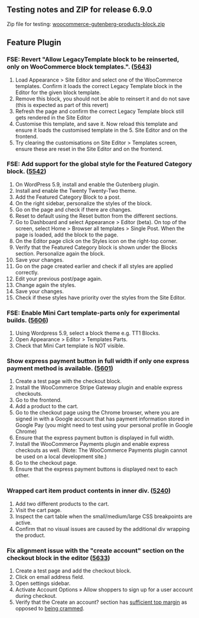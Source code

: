 ## Testing notes and ZIP for release 6.9.0

Zip file for testing: [woocommerce-gutenberg-products-block.zip](https://github.com/woocommerce/woocommerce-gutenberg-products-block/files/7978616/woocommerce-gutenberg-products-block.zip)

## Feature Plugin

### FSE: Revert "Allow LegacyTemplate block to be reinserted, only on WooCommerce block templates.". ([5643](https://github.com/woocommerce/woocommerce-gutenberg-products-block/pull/5643))

1. Load Appearance > Site Editor and select one of the WooCommerce templates. Confirm it loads the correct Legacy Template block in the Editor for the given block template.
2. Remove this block, you should not be able to reinsert it and do not save (this is expected as part of this revert)
3. Refresh the page and confirm the correct Legacy Template block still gets rendered in the Site Editor
4. Customise this template, and save it. Now reload this template and ensure it loads the customised template in the 5. Site Editor and on the frontend.
5. Try clearing the customisations on Site Editor > Templates screen, ensure these are reset in the Site Editor and on the frontend.

### FSE: Add support for the global style for the Featured Category block. ([5542](https://github.com/woocommerce/woocommerce-gutenberg-products-block/pull/5542))

1. On WordPress 5.9, install and enable the Gutenberg plugin.
2. Install and enable the Twenty Twenty-Two theme.
3. Add the Featured Category Block to a post.
4. On the right sidebar, personalize the styles of the block.
5. Go on the page and check if there are changes.
6. Reset to default using the Reset button from the different sections.
7. Go to Dashboard and select Appearance > Editor (beta). On top of the screen, select Home > Browser all templates > Single Post. When the page is loaded, add the block to the page.
8. On the Editor page click on the Styles icon on the right-top corner.
9. Verify that the Featured Category block is shown under the Blocks section. Personalize again the block.
10. Save your changes.
11. Go on the page created earlier and check if all styles are applied correctly.
12. Edit your previous post/page again.
13. Change again the styles.
14. Save your changes.
15. Check if these styles have priority over the styles from the Site Editor.

### FSE: Enable Mini Cart template-parts only for experimental builds. ([5606](https://github.com/woocommerce/woocommerce-gutenberg-products-block/pull/5606))

1. Using Wordpress 5.9, select a block theme e.g. TT1 Blocks.
2. Open Appearance > Editor > Templates Parts.
3. Check that Mini Cart template is NOT visible.

### Show express payment button in full width if only one express payment method is available. ([5601](https://github.com/woocommerce/woocommerce-gutenberg-products-block/pull/5601))

1. Create a test page with the checkout block.
2. Install the WooCommerce Stripe Gateway plugin and enable express checkouts.
3. Go to the frontend.
4. Add a product to the cart.
5. Go to the checkout page using the Chrome browser, where you are signed in with a Google account that has payment information stored in Google Pay (you might need to test using your personal profile in Google Chrome)
6. Ensure that the express payment button is displayed in full width.
7. Install the WooCommerce Payments plugin and enable express checkouts as well. (Note: The WooCommerce Payments plugin cannot be used on a local development site.)
8. Go to the checkout page.
9. Ensure that the express payment buttons is displayed next to each other.

### Wrapped cart item product contents in inner div. ([5240](https://github.com/woocommerce/woocommerce-gutenberg-products-block/pull/5240))

1. Add two different products to the cart.
2. Visit the cart page.
3. Inspect the cart table when the small/medium/large CSS breakpoints are active.
4. Confirm that no visual issues are caused by the additional div wrapping the product.

### Fix alignment issue with the "create account" section on the checkout block in the editor ([5633](https://github.com/woocommerce/woocommerce-gutenberg-products-block/pull/5633))

1. Create a test page and add the checkout block.
2. Click on email address field.
3. Open settings sidebar.
4. Activate Account Options » Allow shoppers to sign up for a user account during checkout.
5. Verify that the Create an account? section has [sufficient top margin](https://user-images.githubusercontent.com/3323310/150910947-7e54c5cc-6f65-4eb9-8a9b-16328d0af2c1.png) as opposed to [being crammed](https://user-images.githubusercontent.com/3323310/150910955-97d4fb04-a619-40ce-8758-32ba4aa90bb0.png).
